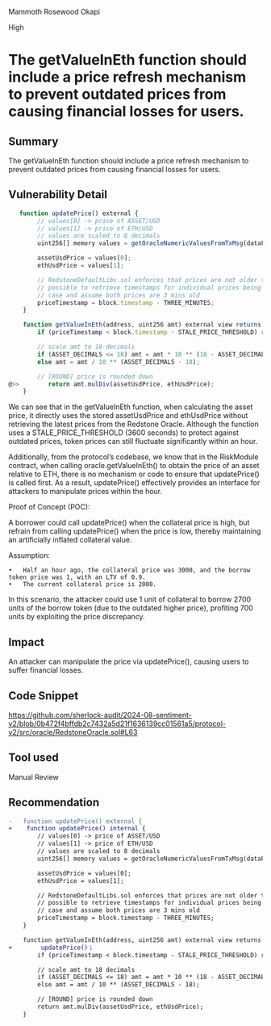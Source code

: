 Mammoth Rosewood Okapi

High

# The getValueInEth function should include a price refresh mechanism to prevent outdated prices from causing financial losses for users.


## Summary
The getValueInEth function should include a price refresh mechanism to prevent outdated prices from causing financial losses for users.
## Vulnerability Detail
```javascript
   function updatePrice() external {
        // values[0] -> price of ASSET/USD
        // values[1] -> price of ETH/USD
        // values are scaled to 8 decimals
        uint256[] memory values = getOracleNumericValuesFromTxMsg(dataFeedIds);

        assetUsdPrice = values[0];
        ethUsdPrice = values[1];

        // RedstoneDefaultLibs.sol enforces that prices are not older than 3 mins. since it is not
        // possible to retrieve timestamps for individual prices being passed, we consider the worst
        // case and assume both prices are 3 mins old
        priceTimestamp = block.timestamp - THREE_MINUTES;
    }

    function getValueInEth(address, uint256 amt) external view returns (uint256) {
        if (priceTimestamp < block.timestamp - STALE_PRICE_THRESHOLD) revert RedstoneCoreOracle_StalePrice(ASSET);

        // scale amt to 18 decimals
        if (ASSET_DECIMALS <= 18) amt = amt * 10 ** (18 - ASSET_DECIMALS);
        else amt = amt / 10 ** (ASSET_DECIMALS - 18);

        // [ROUND] price is rounded down
@>>        return amt.mulDiv(assetUsdPrice, ethUsdPrice);
    }
```
We can see that in the getValueInEth function, when calculating the asset price, it directly uses the stored assetUsdPrice and ethUsdPrice without retrieving the latest prices from the Redstone Oracle. Although the function uses a STALE_PRICE_THRESHOLD (3600 seconds) to protect against outdated prices, token prices can still fluctuate significantly within an hour.

Additionally, from the protocol’s codebase, we know that in the RiskModule contract, when calling oracle.getValueInEth() to obtain the price of an asset relative to ETH, there is no mechanism or code to ensure that updatePrice() is called first. As a result, updatePrice() effectively provides an interface for attackers to manipulate prices within the hour.

Proof of Concept (POC):

A borrower could call updatePrice() when the collateral price is high, but refrain from calling updatePrice() when the price is low, thereby maintaining an artificially inflated collateral value.

Assumption:

	•	Half an hour ago, the collateral price was 3000, and the borrow token price was 1, with an LTV of 0.9.
	•	The current collateral price is 2000.

In this scenario, the attacker could use 1 unit of collateral to borrow 2700 units of the borrow token (due to the outdated higher price), profiting 700 units by exploiting the price discrepancy.


## Impact
An attacker can manipulate the price via updatePrice(), causing users to suffer financial losses.​
## Code Snippet
https://github.com/sherlock-audit/2024-08-sentiment-v2/blob/0b472f4bffdb2c7432a5d21f1636139cc01561a5/protocol-v2/src/oracle/RedstoneOracle.sol#L63
## Tool used

Manual Review

## Recommendation
```diff
-   function updatePrice() external {
+    function updatePrice() internal {
        // values[0] -> price of ASSET/USD
        // values[1] -> price of ETH/USD
        // values are scaled to 8 decimals
        uint256[] memory values = getOracleNumericValuesFromTxMsg(dataFeedIds);

        assetUsdPrice = values[0];
        ethUsdPrice = values[1];

        // RedstoneDefaultLibs.sol enforces that prices are not older than 3 mins. since it is not
        // possible to retrieve timestamps for individual prices being passed, we consider the worst
        // case and assume both prices are 3 mins old
        priceTimestamp = block.timestamp - THREE_MINUTES;
    }

    function getValueInEth(address, uint256 amt) external view returns (uint256) {
+        updatePrice()；
        if (priceTimestamp < block.timestamp - STALE_PRICE_THRESHOLD) revert RedstoneCoreOracle_StalePrice(ASSET);

        // scale amt to 18 decimals
        if (ASSET_DECIMALS <= 18) amt = amt * 10 ** (18 - ASSET_DECIMALS);
        else amt = amt / 10 ** (ASSET_DECIMALS - 18);

        // [ROUND] price is rounded down
        return amt.mulDiv(assetUsdPrice, ethUsdPrice);
    }
```